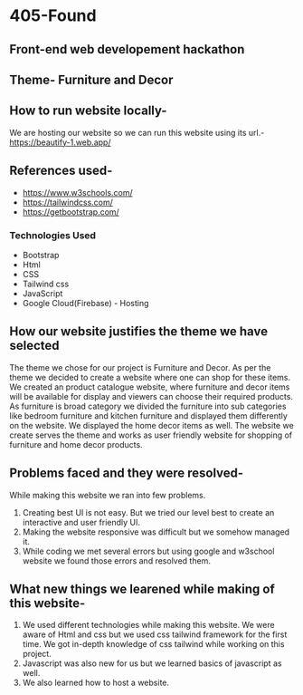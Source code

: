# 405-Found
## Front-end web developement hackathon
## Theme- Furniture and Decor 

## How to run website locally-
We are hosting our website so we can run this website using its url.- https://beautify-1.web.app/


## References used-
- https://www.w3schools.com/
- https://tailwindcss.com/
- https://getbootstrap.com/


### Technologies Used
- Bootstrap
- Html
- CSS
- Tailwind css
- JavaScript
- Google Cloud(Firebase) - Hosting

## How our website justifies the theme we have selected
The theme we chose for our project is Furniture and Decor. As per the theme we decided to create a website where one can shop for these items. We created an product catalogue website, where furniture and decor items will be available for display and viewers can choose their required products. As furniture is broad category we divided the furniture into sub categories like bedroom furniture and kitchen furniture and displayed them differently on the website. We displayed the home decor items as well. 
The website we create serves the theme and works as user friendly website for shopping of furniture and home decor products.

## Problems faced and they were resolved-

While making this website we ran into few problems.
1. Creating best UI is not easy. But we tried our level best to create an interactive and user friendly UI.
2. Making the website responsive was difficult but we somehow managed it.
3. While coding we met several errors but using google and w3school website we found those errors and resolved them.



## What new things we learened while making of this website-
1. We used different technologies while making this website. We were aware of Html and css but we used css tailwind framework for the first time. We got in-depth knowledge of css tailwind while working on this project. 
2. Javascript was also new for us but we learned basics of javascript as well.
3. We also learned how to host a website.






